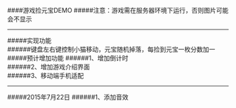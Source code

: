 ####游戏捡元宝DEMO
#####注意：游戏需在服务器环境下运行，否则图片可能会不显示
***
#####实现功能      
######键盘左右键控制小猫移动，元宝随机掉落，每捡到元宝一枚分数加一       
#####预计增加功能
######1、增加倒计时       
######2、增加游戏介绍界面      
######3、移动端手机适配
***
#####2015年7月22日
######1、添加音效

